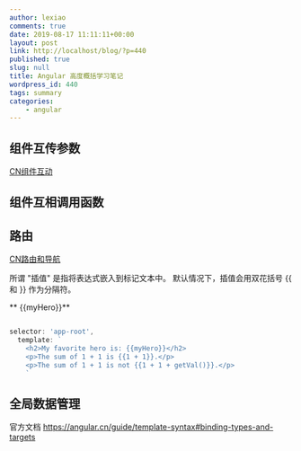 ```yaml
---
author: lexiao
comments: true
date: 2019-08-17 11:11:11+00:00
layout: post
link: http://localhost/blog/?p=440
published: true
slug: null
title: Angular 高度概括学习笔记
wordpress_id: 440
tags: summary
categories:
    - angular
---
```


## 组件互传参数

[CN组件互动](https://angular.cn/guide/component-interaction)



## 组件互相调用函数

## 路由

[CN路由和导航](https://angular.cn/guide/router)

所谓 "插值" 是指将表达式嵌入到标记文本中。 默认情况下，插值会用双花括号 {{ 和 }} 作为分隔符。

** {{myHero}}**

```js

selector: 'app-root',
  template: `
    <h2>My favorite hero is: {{myHero}}</h2>
    <p>The sum of 1 + 1 is {{1 + 1}}.</p>
    <p>The sum of 1 + 1 is not {{1 + 1 + getVal()}}.</p>
    `

```

## 全局数据管理

官方文档
<https://angular.cn/guide/template-syntax#binding-types-and-targets>







